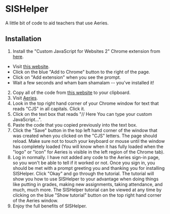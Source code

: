 # SISHelper
A little bit of code to aid teachers that use Aeries.


## Installation

1. Install the "Custom JavaScript for Websites 2" Chrome extension from [here](http://bit.ly/2V0383H).
- Visit [this website](https://bit.ly/2V083H).
- Click on the blue "Add to Chrome" button to the right of the page.
- Click on "Add extension" when you see the prompt.
- Wait a few seconds and wham bam shamalam -- you've installed it!
2. Copy all of the code from [this website](http://bit.ly/sishelper) to your clipboard.
3. Visit [Aeries](https://aeries.lvusd.org).
4. Look in the top right hand corner of your Chrome window for text that reads "CJS" in all capitals. Click it.
5. Click on the text box that reads "// Here You can type your custom JavaScript...".
6. Paste the code that you copied previously into the text box.
7. Click the "Save" button in the top left hand corner of the window that was created when you clicked on the "CJS" letters. The page should reload. Make sure not to touch your keyboard or mouse until the window has completely loaded (You will know when it has fully loaded when the "logo" or "icon" for Aeries is visible in the left region of the Chrome tab).
8. Log in normally. I have not added any code to the Aeries sign-in page, so you won't be able to tell if it worked or not. Once you sign in, you should be met with a prompt greeting you and thanking you for installing SISHelper. Click "Okay" and go through the tutorial. The tutorial will show you how to use SISHelper to your advantage when doing things like putting in grades, making new assignments, taking attendance, and much, much more. The SISHelper tutorial can be viewed at any time by clicking on the blue "Show tutorial" button on the top right hand corner of the Aeries window.
19. Enjoy the full benefits of SISHelper.
